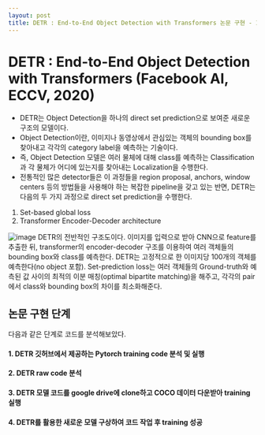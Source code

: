 ```yaml
---
layout: post
title: DETR : End-to-End Object Detection with Transformers 논문 구현 - Intro
---
```



# DETR : End-to-End Object Detection with Transformers (Facebook AI, ECCV, 2020)
- DETR는 Object Detection을 하나의 direct set prediction으로 보여준 새로운 구조의 모델이다.   
- Object Detection이란, 이미지나 동영상에서 관심있는 객체의 bounding box를 찾아내고 각각의 category label을 예측하는 기술이다.    
- 즉, Object Detection 모델은 여러 물체에 대해 class를 예측하는 Classification과 각 물체가 어디에 있는지를 찾아내는 Localization을 수행한다.    
- 전통적인 많은 detector들은 이 과정들을 region proposal, anchors, window centers 등의 방법들을 사용해야 하는 복잡한 pipeline을 갖고 있는 반면, DETR는 다음의 두 가지 과정으로 direct set prediction을 수행한다.   
1) Set-based global loss
2) Transformer Encoder-Decoder architecture

![image](https://user-images.githubusercontent.com/78155086/159425203-c2beb19e-915a-46c3-9195-fb410dc84e9e.png)
DETR의 전반적인 구조도이다. 이미지를 입력으로 받아 CNN으로 feature를 추출한 뒤, transformer의 encoder-decoder 구조를 이용하여 여러 객체들의 bounding box와 class를 예측한다. DETR는 고정적으로 한 이미지당 100개의 객체를 예측한다(no object 포함). Set-prediction loss는 여러 객체들의 Ground-truth와 예측된 값 사이의 최적의 이분 매칭(optimal bipartite matching)을 해주고, 각각의 pair에서 class와 bounding box의 차이를 최소화해준다.


## 논문 구현 단계
다음과 같은 단계로 코드를 분석해보았다.
#### 1. DETR 깃허브에서 제공하는 Pytorch training code 분석 및 실행
#### 2. DETR raw code 분석
#### 3. DETR 모델 코드를 google drive에 clone하고 COCO 데이터 다운받아 training 실행
#### 4. DETR를 활용한 새로운 모델 구상하여 코드 작업 후 training 성공


